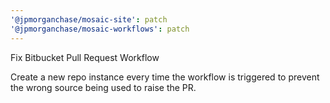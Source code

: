 ```yaml
---
'@jpmorganchase/mosaic-site': patch
'@jpmorganchase/mosaic-workflows': patch
---
```


Fix Bitbucket Pull Request Workflow

Create a new repo instance every time the workflow is triggered to prevent the wrong source being used to raise the PR.

